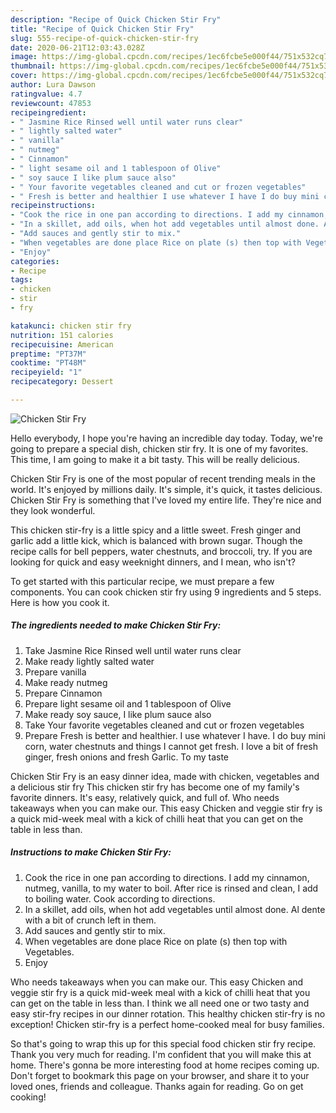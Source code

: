 ```yaml
---
description: "Recipe of Quick Chicken Stir Fry"
title: "Recipe of Quick Chicken Stir Fry"
slug: 555-recipe-of-quick-chicken-stir-fry
date: 2020-06-21T12:03:43.028Z
image: https://img-global.cpcdn.com/recipes/1ec6fcbe5e000f44/751x532cq70/chicken-stir-fry-recipe-main-photo.jpg
thumbnail: https://img-global.cpcdn.com/recipes/1ec6fcbe5e000f44/751x532cq70/chicken-stir-fry-recipe-main-photo.jpg
cover: https://img-global.cpcdn.com/recipes/1ec6fcbe5e000f44/751x532cq70/chicken-stir-fry-recipe-main-photo.jpg
author: Lura Dawson
ratingvalue: 4.7
reviewcount: 47853
recipeingredient:
- " Jasmine Rice Rinsed well until water runs clear"
- " lightly salted water"
- " vanilla"
- " nutmeg"
- " Cinnamon"
- " light sesame oil and 1 tablespoon of Olive"
- " soy sauce I like plum sauce also"
- " Your favorite vegetables cleaned and cut or frozen vegetables"
- " Fresh is better and healthier I use whatever I have I do buy mini corn water chestnuts and things I cannot get fresh I love a bit of fresh ginger fresh onions and fresh Garlic To my taste"
recipeinstructions:
- "Cook the rice in one pan according to directions. I add my cinnamon, nutmeg, vanilla, to my water to boil. After rice is rinsed and clean, I add to boiling water. Cook according to directions."
- "In a skillet, add oils, when hot add vegetables until almost done. Al dente with a bit of crunch left in them."
- "Add sauces and gently stir to mix."
- "When vegetables are done place Rice on plate (s) then top with Vegetables."
- "Enjoy"
categories:
- Recipe
tags:
- chicken
- stir
- fry

katakunci: chicken stir fry 
nutrition: 151 calories
recipecuisine: American
preptime: "PT37M"
cooktime: "PT48M"
recipeyield: "1"
recipecategory: Dessert

---
```



![Chicken Stir Fry](https://img-global.cpcdn.com/recipes/1ec6fcbe5e000f44/751x532cq70/chicken-stir-fry-recipe-main-photo.jpg)

Hello everybody, I hope you're having an incredible day today. Today, we're going to prepare a special dish, chicken stir fry. It is one of my favorites. This time, I am going to make it a bit tasty. This will be really delicious.

Chicken Stir Fry is one of the most popular of recent trending meals in the world. It's enjoyed by millions daily. It's simple, it's quick, it tastes delicious. Chicken Stir Fry is something that I've loved my entire life. They're nice and they look wonderful.

This chicken stir-fry is a little spicy and a little sweet. Fresh ginger and garlic add a little kick, which is balanced with brown sugar. Though the recipe calls for bell peppers, water chestnuts, and broccoli, try. If you are looking for quick and easy weeknight dinners, and I mean, who isn&#39;t?


To get started with this particular recipe, we must prepare a few components. You can cook chicken stir fry using 9 ingredients and 5 steps. Here is how you cook it.

<!--inarticleads1-->

##### The ingredients needed to make Chicken Stir Fry:

1. Take  Jasmine Rice Rinsed well until water runs clear
1. Make ready  lightly salted water
1. Prepare  vanilla
1. Make ready  nutmeg
1. Prepare  Cinnamon
1. Prepare  light sesame oil and 1 tablespoon of Olive
1. Make ready  soy sauce, I like plum sauce also
1. Take  Your favorite vegetables cleaned and cut or frozen vegetables
1. Prepare  Fresh is better and healthier. I use whatever I have. I do buy mini corn, water chestnuts and things I cannot get fresh. I love a bit of fresh ginger, fresh onions and fresh Garlic. To my taste


Chicken Stir Fry is an easy dinner idea, made with chicken, vegetables and a delicious stir fry This chicken stir fry has become one of my family&#39;s favorite dinners. It&#39;s easy, relatively quick, and full of. Who needs takeaways when you can make our. This easy Chicken and veggie stir fry is a quick mid-week meal with a kick of chilli heat that you can get on the table in less than. 

<!--inarticleads2-->

##### Instructions to make Chicken Stir Fry:

1. Cook the rice in one pan according to directions. I add my cinnamon, nutmeg, vanilla, to my water to boil. After rice is rinsed and clean, I add to boiling water. Cook according to directions.
1. In a skillet, add oils, when hot add vegetables until almost done. Al dente with a bit of crunch left in them.
1. Add sauces and gently stir to mix.
1. When vegetables are done place Rice on plate (s) then top with Vegetables.
1. Enjoy


Who needs takeaways when you can make our. This easy Chicken and veggie stir fry is a quick mid-week meal with a kick of chilli heat that you can get on the table in less than. I think we all need one or two tasty and easy stir-fry recipes in our dinner rotation. This healthy chicken stir-fry is no exception! Chicken stir-fry is a perfect home-cooked meal for busy families. 

So that's going to wrap this up for this special food chicken stir fry recipe. Thank you very much for reading. I'm confident that you will make this at home. There's gonna be more interesting food at home recipes coming up. Don't forget to bookmark this page on your browser, and share it to your loved ones, friends and colleague. Thanks again for reading. Go on get cooking!

